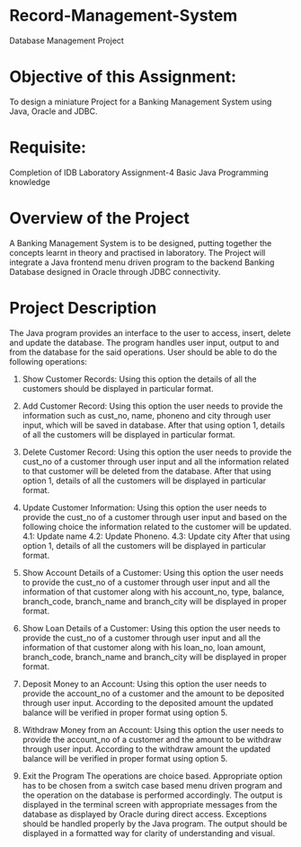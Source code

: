 # Record-Management-System
Database Management Project

# Objective of this Assignment:
  To design a miniature Project for a Banking Management System using Java, Oracle and
  JDBC.
# Requisite:
  Completion of IDB Laboratory Assignment-4
  Basic Java Programming knowledge
  
# Overview of the Project
A Banking Management System is to be designed, putting together the
  concepts learnt in theory and practised in laboratory. The Project will integrate a Java frontend
  menu driven program to the backend Banking Database designed in Oracle through JDBC
connectivity.

# Project Description
The Java program provides an interface to the user to access, insert, delete
and update the database. The program handles user input, output to and from the database for the
said operations. User should be able to do the following operations:

1. Show Customer Records:
Using this option the details of all the customers should be displayed in particular
format.

2. Add Customer Record:
Using this option the user needs to provide the information such as cust_no, name, phoneno
and city through user input, which will be saved in database. After that using option 1,
details of all the customers will be displayed in particular format.

3. Delete Customer Record:
Using this option the user needs to provide the cust_no of a customer through user input and
all the information related to that customer will be deleted from the database. After that
using option 1, details of all the customers will be displayed in particular format.

4. Update Customer Information:
Using this option the user needs to provide the cust_no of a customer through user input and
based on the following choice the information related to the customer will be updated.
4.1: Update name
4.2: Update Phoneno.
4.3: Update city
After that using option 1, details of all the customers will be displayed in particular format.

5. Show Account Details of a Customer:
Using this option the user needs to provide the cust_no of a customer through user
input and all the information of that customer along with his account_no, type,
balance, branch_code, branch_name and branch_city will be displayed in proper
format.

6. Show Loan Details of a Customer:
Using this option the user needs to provide the cust_no of a customer through user
input and all the information of that customer along with his loan_no, loan amount,
branch_code, branch_name and branch_city will be displayed in proper format.

7. Deposit Money to an Account:
Using this option the user needs to provide the account_no of a customer and the amount to
be deposited through user input. According to the deposited amount the updated balance will
be verified in proper format using option 5.

8. Withdraw Money from an Account:
Using this option the user needs to provide the account_no of a customer and the amount to
be withdraw through user input. According to the withdraw amount the updated balance will
be verified in proper format using option 5.

9. Exit the Program
The operations are choice based. Appropriate option has to be chosen from a switch case based
menu driven program and the operation on the database is performed accordingly. The output is
displayed in the terminal screen with appropriate messages from the database as displayed by
Oracle during direct access. Exceptions should be handled properly by the Java program. The
output should be displayed in a formatted way for clarity of understanding and visual.
